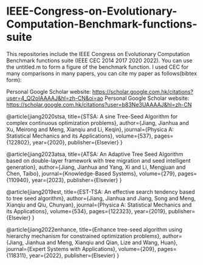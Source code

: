 # IEEE-Congress-on-Evolutionary-Computation-Benchmark-functions-suite
This repositories include the IEEE Congress on Evolutionary Computation Benchmark functions suite (IEEE CEC 2014 2017 2020 2022). You can use the untitled.m to form a figure of the benchmark function.
I used CEC for many comparisons in many papers, you can cite my paper as follows(bibtex form):

Personal Google Scholar website: https://scholar.google.com.hk/citations?user=4_Ql2oIAAAAJ&hl=zh-CN&oi=ao
Personal Google Scholar website: https://scholar.google.com.hk/citations?user=b83Ne3UAAAAJ&hl=zh-CN

@article{jiang2020stsa,
  title={STSA: A sine Tree-Seed Algorithm for complex continuous optimization problems},
  author={Jiang, Jianhua and Xu, Meirong and Meng, Xianqiu and Li, Keqin},
  journal={Physica A: Statistical Mechanics and its Applications},
  volume={537},
  pages={122802},
  year={2020},
  publisher={Elsevier}
}

@article{jiang2023atsa,
  title={ATSA: An Adaptive Tree Seed Algorithm based on double-layer framework with tree migration and seed intelligent generation},
  author={Jiang, Jianhua and Yang, Xi and Li, Mengjuan and Chen, Taibo},
  journal={Knowledge-Based Systems},
  volume={279},
  pages={110940},
  year={2023},
  publisher={Elsevier}
}

@article{jiang2019est,
  title={EST-TSA: An effective search tendency based to tree seed algorithm},
  author={Jiang, Jianhua and Jiang, Song and Meng, Xianqiu and Qiu, Chunyan},
  journal={Physica A: Statistical Mechanics and its Applications},
  volume={534},
  pages={122323},
  year={2019},
  publisher={Elsevier}
}

@article{jiang2022enhance,
  title={Enhance tree-seed algorithm using hierarchy mechanism for constrained optimization problems},
  author={Jiang, Jianhua and Meng, Xianqiu and Qian, Lize and Wang, Huan},
  journal={Expert Systems with Applications},
  volume={209},
  pages={118311},
  year={2022},
  publisher={Elsevier}
}
